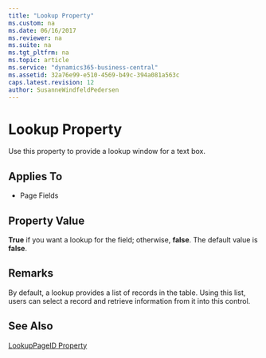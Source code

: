 ```yaml
---
title: "Lookup Property"
ms.custom: na
ms.date: 06/16/2017
ms.reviewer: na
ms.suite: na
ms.tgt_pltfrm: na
ms.topic: article
ms.service: "dynamics365-business-central"
ms.assetid: 32a76e99-e510-4569-b49c-394a081a563c
caps.latest.revision: 12
author: SusanneWindfeldPedersen
---
```


 

# Lookup Property
Use this property to provide a lookup window for a text box.  
  
## Applies To  
  
-   Page Fields  
  
## Property Value  
 **True** if you want a lookup for the field; otherwise, **false**. The default value is **false**.  
  
## Remarks  
 By default, a lookup provides a list of records in the table. Using this list, users can select a record and retrieve information from it into this control.  
  
## See Also  
 [LookupPageID Property](devenv-lookuppageid-property.md)
